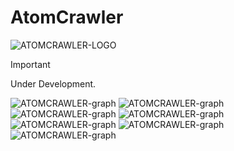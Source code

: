 # AtomCrawler

![ATOMCRAWLER-LOGO](https://github.com/XRayBinary/assets/blob/main/AtomCrawler.png)

> [!IMPORTANT]  
> Under Development.


![ATOMCRAWLER-graph](https://github.com/XRayBinary/AtomCrawler/blob/main/data/analized_data/graphs/nuclear_plants_status.png)
![ATOMCRAWLER-graph](https://github.com/XRayBinary/AtomCrawler/blob/main/data/analized_data/graphs/nuclear_plants_country.png)
![ATOMCRAWLER-graph](https://github.com/XRayBinary/AtomCrawler/blob/main/data/analized_data/graphs/nuclear_plants_types.png)
![ATOMCRAWLER-graph](https://github.com/XRayBinary/AtomCrawler/blob/main/data/analized_data/graphs/nuclear_plants_energyefficiency.png)
![ATOMCRAWLER-graph](https://github.com/XRayBinary/AtomCrawler/blob/main/data/analized_data/graphs/nuclear_plants_thermalefficiency.png)
![ATOMCRAWLER-graph](https://github.com/XRayBinary/AtomCrawler/blob/main/data/analized_data/graphs/nuclear_plants_gross.png)
![ATOMCRAWLER-graph](https://github.com/XRayBinary/AtomCrawler/blob/main/data/analized_data/graphs/nuclear_plants_year.png)



